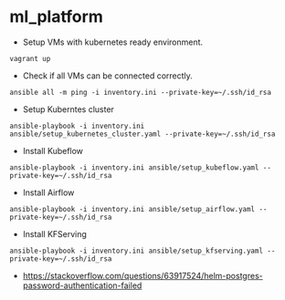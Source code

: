 # ml_platform

* Setup VMs with kubernetes ready environment.

```
vagrant up
```

* Check if all VMs can be connected correctly.

```
ansible all -m ping -i inventory.ini --private-key=~/.ssh/id_rsa
```

* Setup Kuberntes cluster

```
ansible-playbook -i inventory.ini ansible/setup_kubernetes_cluster.yaml --private-key=~/.ssh/id_rsa
```

* Install Kubeflow

```
ansible-playbook -i inventory.ini ansible/setup_kubeflow.yaml --private-key=~/.ssh/id_rsa
```

* Install Airflow

```
ansible-playbook -i inventory.ini ansible/setup_airflow.yaml --private-key=~/.ssh/id_rsa
```

* Install KFServing

```
ansible-playbook -i inventory.ini ansible/setup_kfserving.yaml --private-key=~/.ssh/id_rsa
```


* https://stackoverflow.com/questions/63917524/helm-postgres-password-authentication-failed